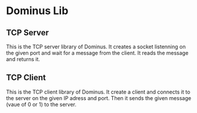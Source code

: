 # Dominus Lib

## TCP Server

This is the TCP server library of Dominus.
It creates a socket listenning on the given port and wait for a message from the client.
It reads the message and returns it.


## TCP Client
	
This is the TCP client library of Dominus.
It create a client and connects it to the server on the given IP adress and port.
Then it sends the given message (vaue of 0 or 1) to the server.